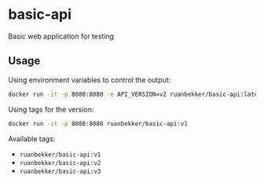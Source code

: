 # basic-api

Basic web application for testing

## Usage

Using environment variables to control the output:

```bash
docker run -it -p 8080:8080 -e API_VERSION=v2 ruanbekker/basic-api:latest
```

Using tags for the version:

```bash
docker run -it -p 8080:8080 ruanbekker/basic-api:v1
```

Available tags:

- `ruanbekker/basic-api:v1`
- `ruanbekker/basic-api:v2`
- `ruanbekker/basic-api:v3`
